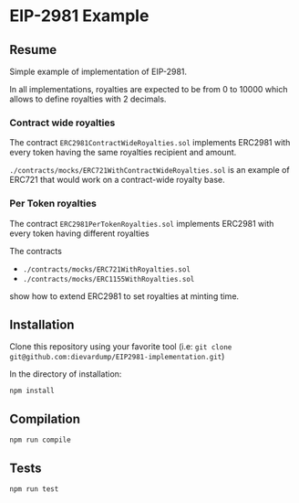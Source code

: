 # EIP-2981 Example

## Resume

Simple example of implementation of EIP-2981.

In all implementations, royalties are expected to be from 0 to 10000 which allows to define royalties with 2 decimals.

### Contract wide royalties

The contract `ERC2981ContractWideRoyalties.sol` implements ERC2981 with every token having the same royalties recipient and amount.


`./contracts/mocks/ERC721WithContractWideRoyalties.sol` is an example of ERC721 that would work on a contract-wide royalty base.


### Per Token royalties

The contract `ERC2981PerTokenRoyalties.sol` implements ERC2981 with every token having different royalties

The contracts

- `./contracts/mocks/ERC721WithRoyalties.sol`
- `./contracts/mocks/ERC1155WithRoyalties.sol`

show how to extend ERC2981 to set royalties at minting time.

## Installation

Clone this repository using your favorite tool (i.e: `git clone git@github.com:dievardump/EIP2981-implementation.git`)

In the directory of installation:

`npm install`

## Compilation

`npm run compile`

## Tests

`npm run test`
